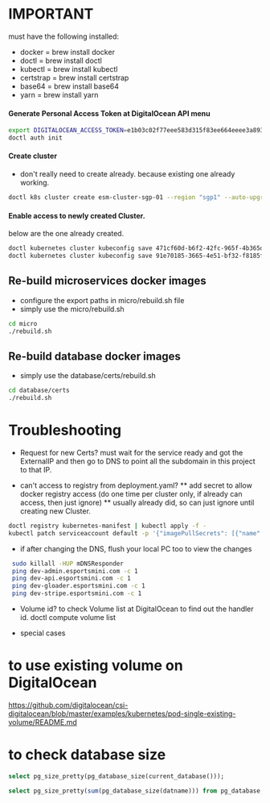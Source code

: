 

# IMPORTANT
must have the following installed:
* docker = brew install docker
* doctl = brew install doctl
* kubectl = brew install kubectl
* certstrap = brew install certstrap
* base64 = brew install base64
* yarn = brew install yarn

#### Generate Personal Access Token at DigitalOcean API menu
```sh
export DIGITALOCEAN_ACCESS_TOKEN=e1b03c02f77eee583d315f83ee664eeee3a893ba6a58213c48cbc409431a30e6
doctl auth init
```


#### Create cluster
* don't really need to create already. because existing one already working.
```sh
doctl k8s cluster create esm-cluster-sgp-01 --region "sgp1" --auto-upgrade --node-pool "name=esmpool;auto-scale=true;min-nodes=1;max-nodes=10"
```


#### Enable access to newly created Cluster.
below are the one already created.
```sh
doctl kubernetes cluster kubeconfig save 471cf60d-b6f2-42fc-965f-4b365dd90bcd # dev cluster
doctl kubernetes cluster kubeconfig save 91e70185-3665-4e51-bf32-f8185f48d1ab # live cluster
```



## Re-build microservices docker images
* configure the export paths in micro/rebuild.sh file
* simply use the micro/rebuild.sh
```sh
cd micro
./rebuild.sh
```

## Re-build database docker images
* simply use the database/certs/rebuild.sh
```sh
cd database/certs
./rebuild.sh
```

# Troubleshooting

* Request for new Certs? must wait for the service ready and got the ExternalIP and then go to DNS to point all the subdomain in this project to that IP.

* can't access to registry from deployment.yaml?
** add secret to allow docker registry access (do one time per cluster only, if already can access, then just ignore)
** usually already did, so can just ignore until creating new Cluster.
```sh
doctl registry kubernetes-manifest | kubectl apply -f -
kubectl patch serviceaccount default -p '{"imagePullSecrets": [{"name": "registry-esm-dev"}]}'
```

* if after changing the DNS, flush your local PC too to view the changes
```sh
 sudo killall -HUP mDNSResponder
 ping dev-admin.esportsmini.com -c 1
 ping dev-api.esportsmini.com -c 1
 ping dev-gloader.esportsmini.com -c 1
 ping dev-stripe.esportsmini.com -c 1
```


* Volume id? to check Volume list at DigitalOcean to find out the handler id.
doctl compute volume list

* special cases
# to use existing volume on DigitalOcean
https://github.com/digitalocean/csi-digitalocean/blob/master/examples/kubernetes/pod-single-existing-volume/README.md


# to check database size
```sql
select pg_size_pretty(pg_database_size(current_database()));

select pg_size_pretty(sum(pg_database_size(datname))) from pg_database;
```